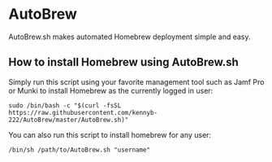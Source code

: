 # AutoBrew

AutoBrew.sh makes automated Homebrew deployment simple and easy. 

## How to install Homebrew using AutoBrew.sh
Simply run this script using your favorite management tool such as Jamf Pro or Munki to install Homebrew as the currently logged in user:

`sudo /bin/bash -c "$(curl -fsSL https://raw.githubusercontent.com/kennyb-222/AutoBrew/master/AutoBrew.sh)"`

You can also run this script to install homebrew for any user:

`/bin/sh /path/to/AutoBrew.sh "username"`
